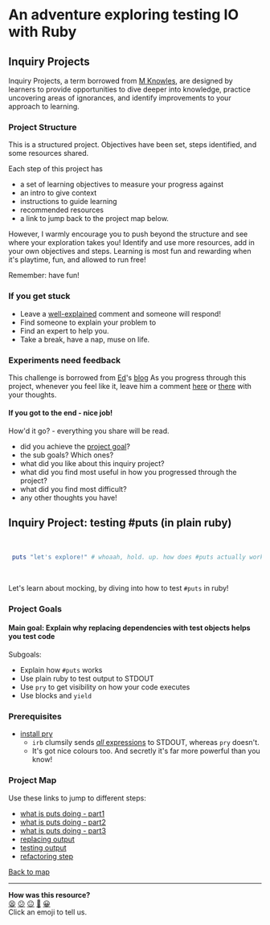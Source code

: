 # An adventure exploring testing IO with Ruby

## Inquiry Projects

Inquiry Projects, a term borrowed from [M Knowles](https://eric.ed.gov/?id=ED114653), are designed by learners to provide opportunities to dive deeper into knowledge, practice uncovering areas of ignorances, and identify improvements to your approach to learning.

### Project Structure
This is a structured project. Objectives have been set, steps identified, and some resources shared.

Each step of this project has

- a set of learning objectives to measure your progress against
- an intro to give context
- instructions to guide learning
- recommended resources
- a link to jump back to the project map below.

However, I warmly encourage you to push beyond the structure and see where your exploration takes you! Identify and use more resources, add in your own objectives and steps. Learning is most fun and rewarding when it's playtime, fun, and allowed to run free!

Remember: have fun!

### If you get stuck
- Leave a [well-explained](https://stackoverflow.com/help/how-to-ask) comment and someone will respond!
- Find someone to explain your problem to
- Find an expert to help you.
- Take a break, have a nap, muse on life.

### Experiments need feedback

This challenge is borrowed from [Ed](https://github.com/dearshrewdwit/)'s [blog](https://dearshrewdwit.github.io/blog/teaching-programming/experiment-to-learn-about-testing-stdout-in-ruby/) As you progress through this project, whenever you feel like it, leave him a comment [here](https://github.com/dearshrewdwit/dearshrewdwit.github.io/issues/13) or [there](https://github.com/dearshrewdwit/dearshrewdwit.github.io/issues/13) with your thoughts.

#### If you got to the end - nice job!
How'd it go? - everything you share will be read.

- did you achieve the [project goal](#project-goals)?
- the sub goals? Which ones?
- what did you like about this inquiry project?
- what did you find most useful in how you progressed through the project?
- what did you find most difficult?
- any other thoughts you have!


## Inquiry Project: testing #puts (in plain ruby)

<br/>

```ruby
 puts "let's explore!" # whoaah, hold. up. how does #puts actually work
```

<br/>

Let's learn about mocking, by diving into how to test `#puts` in ruby!

### Project Goals

#### Main goal: Explain why replacing dependencies with test objects helps you test code

Subgoals:

- Explain how `#puts` works
- Use plain ruby to test output to STDOUT
- Use `pry` to get visibility on how your code executes
- Use blocks and `yield`

### Prerequisites

- [install pry](https://github.com/pry/pry/#installation)
  - `irb` clumsily sends [_all_ expressions](https://ruby-doc.org/stdlib-2.6.5/libdoc/pry/rdoc/pry/Notifier.html) to STDOUT, whereas `pry` doesn't.
  - It's got nice colours too. And secretly it's far more powerful than you know!

### Project Map
Use these links to jump to different steps:

- [what is puts doing - part1](./1-what-does-puts-do.md)
- [what is puts doing - part2](./2-what-does-puts-do-continued.md)
- [what is puts doing - part3](./3-what-does-puts-do-continued.md)
- [replacing output](./4-replacing-output.md)
- [testing output](./5-testing-output.md)
- [refactoring step](./6-refactoring-step.md)

[Back to map](./README.md#project-map)

<!-- BEGIN GENERATED SECTION DO NOT EDIT -->

---

**How was this resource?**  
[😫](https://airtable.com/shrUJ3t7KLMqVRFKR?prefill_Repository=skills-workshops&prefill_File=practicals/adventures/testing-eye-oh/README.md&prefill_Sentiment=😫) [😕](https://airtable.com/shrUJ3t7KLMqVRFKR?prefill_Repository=skills-workshops&prefill_File=practicals/adventures/testing-eye-oh/README.md&prefill_Sentiment=😕) [😐](https://airtable.com/shrUJ3t7KLMqVRFKR?prefill_Repository=skills-workshops&prefill_File=practicals/adventures/testing-eye-oh/README.md&prefill_Sentiment=😐) [🙂](https://airtable.com/shrUJ3t7KLMqVRFKR?prefill_Repository=skills-workshops&prefill_File=practicals/adventures/testing-eye-oh/README.md&prefill_Sentiment=🙂) [😀](https://airtable.com/shrUJ3t7KLMqVRFKR?prefill_Repository=skills-workshops&prefill_File=practicals/adventures/testing-eye-oh/README.md&prefill_Sentiment=😀)  
Click an emoji to tell us.

<!-- END GENERATED SECTION DO NOT EDIT -->

